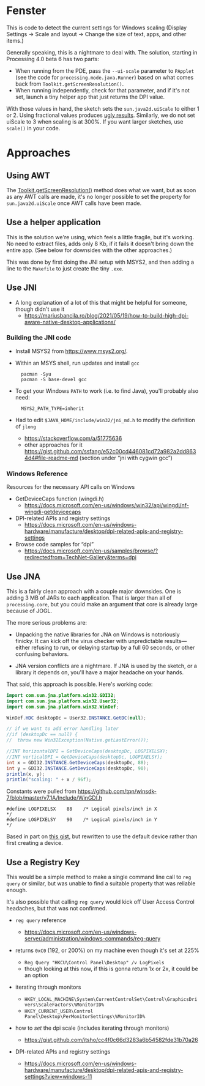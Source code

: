# Fenster

This is code to detect the current settings for Windows scaling (Display Settings → Scale and layout → Change the size of text, apps, and other items.)

Generally speaking, this is a nightmare to deal with. The solution, starting in Processing 4.0 beta 6 has two parts:

* When running from the PDE, pass the `--ui-scale` parameter to `PApplet` (see the code for `processing.mode.java.Runner`) based on what comes back from `Toolkit.getScreenResolution()`.
* When running independently, check for that parameter, and if it's not set, launch a tiny helper app that just returns the DPI value. 

With those values in hand, the sketch sets the `sun.java2d.uiScale` to either 1 or 2. Using fractional values produces [ugly results](https://github.com/processing/processing4/issues/378). Similarly, we do not set uiScale to 3 when scaling is at 300%. If you want larger sketches, use `scale()` in your code.


# Approaches

## Using AWT

The [Toolkit.getScreenResolution()](https://docs.oracle.com/javase/8/docs/api/java/awt/Toolkit.html#getScreenResolution--) method does what we want, but as soon as any AWT calls are made, it's no longer possible to set the property for `sun.java2d.uiScale` once AWT calls have been made.


## Use a helper application

This is the solution we're using, which feels a little fragile, but it's working. No need to extract files, adds only 8 Kb, if it fails it doesn't bring down the entire app. (See below for downsides with the other approaches.)

This was done by first doing the JNI setup with MSYS2, and then adding a line to the `Makefile` to just create the tiny `.exe`.


## Use JNI

* A long explanation of a lot of this that might be helpful for someone, though didn't use it
    * <https://mariusbancila.ro/blog/2021/05/19/how-to-build-high-dpi-aware-native-desktop-applications/>


### Building the JNI code

* Install MSYS2 from <https://www.msys2.org/>.

* Within an MSYS shell, run updates and install `gcc`

        pacman -Syu
        pacman -S base-devel gcc

* To get your Windows `PATH` to work (i.e. to find Java), you'll probably also need:

        MSYS2_PATH_TYPE=inherit

* Had to edit `$JAVA_HOME/include/win32/jni_md.h` to modify the definition of `jlong`
    * <https://stackoverflow.com/a/51775636>
    * other approaches for it <https://gist.github.com/ssfang/e52c00cd446081cd72a982a2dd8634d4#file-readme-md> (section under “jni with cygwin gcc”)


### Windows Reference

Resources for the necessary API calls on Windows

* GetDeviceCaps function (wingdi.h)
    * <https://docs.microsoft.com/en-us/windows/win32/api/wingdi/nf-wingdi-getdevicecaps>
* DPI-related APIs and registry settings
    * <https://docs.microsoft.com/en-us/windows-hardware/manufacture/desktop/dpi-related-apis-and-registry-settings>
* Browse code samples for “dpi”
    * <https://docs.microsoft.com/en-us/samples/browse/?redirectedfrom=TechNet-Gallery&terms=dpi>


## Use JNA

This is a fairly clean approach with a couple major downsides. One is adding 3 MB of JARs to each application. That is larger than all of `processing.core`, but you could make an argument that core is already large because of JOGL. 

The more serious problems are:

* Unpacking the native libraries for JNA on Windows is notoriously finicky. It can kick off the virus checker with unpredictable results—either refusing to run, or delaying startup by a full 60 seconds, or other confusing behaviors.

* JNA version conflicts are a nightmare. If JNA is used by the sketch, or a library it depends on, you'll have a major headache on your hands.

That said, this approach is possible. Here's working code:

```java
import com.sun.jna.platform.win32.GDI32;
import com.sun.jna.platform.win32.User32;
import com.sun.jna.platform.win32.WinDef;

WinDef.HDC desktopDc = User32.INSTANCE.GetDC(null);

// if we want to add error handling later
//if (desktopDc == null) {
//  throw new Win32Exception(Native.getLastError());

//INT horizontalDPI = GetDeviceCaps(desktopDc, LOGPIXELSX);
//INT verticalDPI = GetDeviceCaps(desktopDc, LOGPIXELSY);
int x = GDI32.INSTANCE.GetDeviceCaps(desktopDc, 88);
int y = GDI32.INSTANCE.GetDeviceCaps(desktopDc, 90);
println(x, y);
println("scaling: " + x / 96f);
```

Constants were pulled from <https://github.com/tpn/winsdk-7/blob/master/v7.1A/Include/WinGDI.h>

    #define LOGPIXELSX    88    /* Logical pixels/inch in X                 */
    #define LOGPIXELSY    90    /* Logical pixels/inch in Y                 */

Based in part on [this gist](https://gist.github.com/tresf/00a8ed7c9860e3bd73cebf764a49789f), but rewritten to use the default device rather than first creating a device.


## Use a Registry Key

This would be a simple method to make a single command line call to `reg query` or similar, but was unable to find a suitable property that was reliable enough. 

It's also possible that calling `reg query` would kick off User Access Control headaches, but that was not confirmed.

* `reg query` reference
    * <https://docs.microsoft.com/en-us/windows-server/administration/windows-commands/reg-query>

* returns `0xC0` (192, or 200%) on my machine even though it's set at 225%
    * `Reg Query "HKCU\Control Panel\Desktop" /v LogPixels`
    * though looking at this now, if this is gonna return 1x or 2x, it could be an option

* iterating through monitors
    * `HKEY_LOCAL_MACHINE\System\CurrentControlSet\Control\GraphicsDrivers\ScaleFactors\%MonitorID%`
    * `HKEY_CURRENT_USER\Control Panel\Desktop\PerMonitorSettings\%MonitorID%`

* how to *set* the dpi scale (includes iterating through monitors)
    * <https://gist.github.com/itsho/cc4f0c66d3283a6b54582fde31b70a26>

* DPI-related APIs and registry settings
    * <https://docs.microsoft.com/en-us/windows-hardware/manufacture/desktop/dpi-related-apis-and-registry-settings?view=windows-11>
